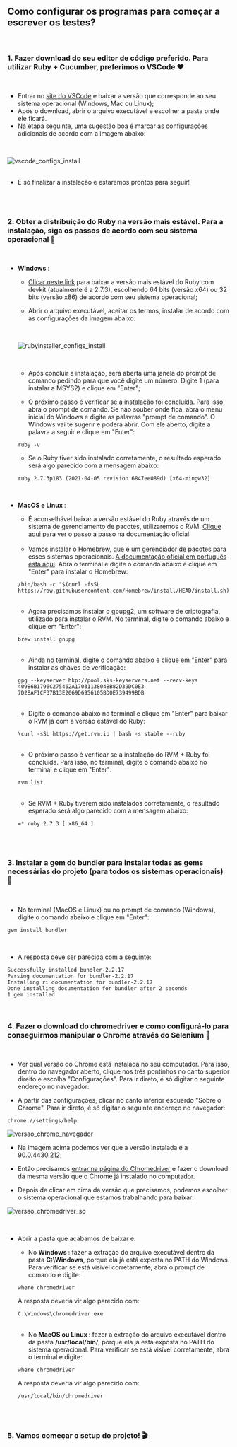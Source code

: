 


## Como configurar os programas para começar a escrever os testes?
<br/>

### 1. Fazer download do seu editor de código preferido. Para utilizar Ruby + Cucumber, preferimos o VSCode ❤️
<br/>

  - Entrar no [site do VSCode](https://code.visualstudio.com/) e baixar a versão que corresponde ao seu sistema operacional (Windows, Mac ou Linux);
  - Após o download, abrir o arquivo executável e escolher a pasta onde ele ficará.
  - Na etapa seguinte, uma sugestão boa é marcar as configurações adicionais de acordo com a imagem abaixo:
  <br/>

  ![vscode_configs_install](https://user-images.githubusercontent.com/60954622/118541634-4e969b80-b728-11eb-9f2f-54c1a2108123.jpg)
  <br/><br/>

  - É só finalizar a instalação e estaremos prontos para seguir!

  <br/><br/>

### 2. Obter a distribuição do Ruby na versão mais estável. Para a instalação, siga os passos de acordo com seu sistema operacional 💾 
<br/>

  * <b> Windows </b>: 

    - [Clicar neste link](https://rubyinstaller.org/downloads/) para baixar a versão mais estável do Ruby com devkit (atualmente é a 2.7.3), escolhendo 64 bits (versão x64) ou 32 bits (versão x86) de acordo com seu sistema operacional;

    - Abrir o arquivo executável, aceitar os termos, instalar de acordo com as configurações da imagem abaixo:

    <br/>

    ![rubyinstaller_configs_install](https://user-images.githubusercontent.com/60954622/118544545-ea75d680-b72b-11eb-9703-d0935d8732b4.jpg)

    <br/>

    - Após concluir a instalação, será aberta uma janela do prompt de comando pedindo para que você digite um número. Digite 1 (para instalar a MSYS2) e clique em "Enter";

    - O próximo passo é verificar se a instalação foi concluída. Para isso, abra o prompt de comando. Se não souber onde fica, abra o menu inicial do Windows e digite as palavras "prompt de comando". O Windows vai te sugerir e poderá abrir. Com ele aberto, digite a palavra a seguir e clique em "Enter":


    ```
    ruby -v
    ```

    - Se o Ruby tiver sido instalado corretamente, o resultado esperado será algo parecido com a mensagem abaixo:

    ```
    ruby 2.7.3p183 (2021-04-05 revision 6847ee089d) [x64-mingw32]
    ```

    <br/>

  * <b> MacOS e Linux </b>: 

    - É aconselhável baixar a versão estável do Ruby através de um sistema de gerenciamento de pacotes, utilizaremos o RVM. [Clique aqui](http://rvm.io/rvm/install) para ver o passo a passo na documentação oficial. 

    <br/>

    - Vamos instalar o Homebrew, que é um gerenciador de pacotes para esses sistemas operacionais. [A documentação oficial em português está aqui](https://brew.sh/index_pt-br). Abra o terminal e digite o comando abaixo e clique em "Enter" para instalar o Homebrew:

    ```
    /bin/bash -c "$(curl -fsSL https://raw.githubusercontent.com/Homebrew/install/HEAD/install.sh)"
    ```

    <br/>

    - Agora precisamos instalar o gpupg2, um software de criptografia, utilizado para instalar o RVM. No terminal, digite o comando abaixo e clique em "Enter":

    ```
    brew install gnupg
    ```

    <br/>
    
    - Ainda no terminal, digite o comando abaixo e clique em "Enter" para instalar as chaves de verificação:

    ```
    gpg --keyserver hkp://pool.sks-keyservers.net --recv-keys 409B6B1796C275462A1703113804BB82D39DC0E3 7D2BAF1CF37B13E2069D6956105BD0E739499BDB
    ```

    <br/>
    
    - Digite o comando abaixo no terminal e clique em "Enter" para baixar o RVM já com a versão estável do Ruby:

    ```
    \curl -sSL https://get.rvm.io | bash -s stable --ruby
    ```

    <br/>
    
    - O próximo passo é verificar se a instalação do RVM + Ruby foi concluída. Para isso, no terminal, digite o comando abaixo no terminal e clique em "Enter":

    ```
    rvm list
    ```

    <br/>
    
    - Se RVM + Ruby tiverem sido instalados corretamente, o resultado esperado será algo parecido com a mensagem abaixo:

    ```
    =* ruby 2.7.3 [ x86_64 ]
    ```
    
    <br/><br/>
    

### 3. Instalar a gem do bundler para instalar todas as gems necessárias do projeto (para todos os sistemas operacionais) 💎
<br/>

  - No terminal (MacOS e Linux) ou no prompt de comando (Windows), digite o comando abaixo e clique em "Enter":

  ```
  gem install bundler
  ```
  
  <br/>

  - A resposta deve ser parecida com a seguinte:

  ```
  Successfully installed bundler-2.2.17
  Parsing documentation for bundler-2.2.17
  Installing ri documentation for bundler-2.2.17
  Done installing documentation for bundler after 2 seconds
  1 gem installed
  ```
    
  <br/>

### 4. Fazer o download do chromedriver e como configurá-lo para conseguirmos manipular o Chrome através do Selenium 🚢
<br/>

  - Ver qual versão do Chrome está instalada no seu computador. Para isso, dentro do navegador aberto, clique nos três pontinhos no canto superior direito e escolha "Configurações". Para ir direto, é só digitar o seguinte endereço no navegador:
  
  - A partir das configurações, clicar no canto inferior esquerdo "Sobre o Chrome". Para ir direto, é só digitar o seguinte endereço no navegador:

    
  ```
  chrome://settings/help
  ```

  ![versao_chrome_navegador](https://user-images.githubusercontent.com/60954622/118559816-e901d980-b73e-11eb-9c87-f113d712b614.jpg)


  - Na imagem acima podemos ver que a versão instalada é a 90.0.4430.212;

  - Então precisamos [entrar na página do Chromedriver](https://chromedriver.chromium.org/downloads) e fazer o download da mesma versão que o Chrome já instalado no computador.

  - Depois de clicar em cima da versão que precisamos, podemos escolher o sistema operacional que estamos trabalhando para baixar: 

  ![versao_chromedriver_so](https://user-images.githubusercontent.com/60954622/118561257-22d3df80-b741-11eb-9698-efa91861b053.jpg)

  <br/>

  - Abrir a pasta que acabamos de baixar e:

    * No <b>Windows </b>: fazer a extração do arquivo executável dentro da pasta <b>C:\Windows</b>, porque ela já está exposta no PATH do Windows. 
    Para verificar se está visível corretamente, abra o prompt de comando e digite:

    ```
    where chromedriver
    ```

    A resposta deveria vir algo parecido com:

    ```
    C:\Windows\chromedriver.exe
    ```
    
    <br/>

    * No <b>MacOS ou Linux </b>: fazer a extração do arquivo executável dentro da pasta <b>/usr/local/bin/</b>, porque ela já está exposta no PATH do sistema operacional. Para verificar se está visível corretamente, abra o terminal e digite:

    ```
    where chromedriver
    ```

    A resposta deveria vir algo parecido com:

    ```
    /usr/local/bin/chromedriver
    ```
    
<br/><br/>
  
### 5. Vamos começar o setup do projeto! 🎬

